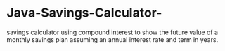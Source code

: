 # Java-Savings-Calculator-
savings calculator using compound interest to show the future value of a monthly savings plan assuming an annual interest rate and term in years.
